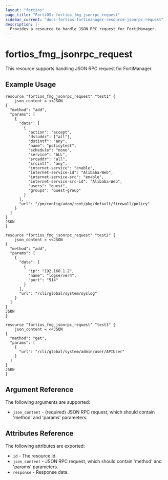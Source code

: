 ```yaml
---
layout: "fortios"
page_title: "FortiOS: fortios_fmg_jsonrpc_request"
sidebar_current: "docs-fortios-fortimanager-resource-jsonrpc-request"
description: |-
  Provides a resource to handle JSON RPC request for FortiManager.
---
```


# fortios_fmg_jsonrpc_request
This resource supports handling JSON RPC request for FortiManager.

## Example Usage
```hcl
resource "fortios_fmg_jsonrpc_request" "test1" {
	json_content = <<JSON
{
  "method": "add",
  "params": [
    {
      "data": [
        {
          "action": "accept",
          "dstaddr": ["all"],
          "dstintf": "any",
          "name": "policytest",
          "schedule": "none",
          "service": "ALL",
          "srcaddr": "all",
          "srcintf": "any",
          "internet-service": "enable",
          "internet-service-id": "Alibaba-Web",
          "internet-service-src": "enable",
          "internet-service-src-id": "Alibaba-Web",
          "users": "guest",
          "groups": "Guest-group"
        }
      ],
      "url": "/pm/config/adom/root/pkg/default/firewall/policy"
    }
  ]
}
JSON
}

resource "fortios_fmg_jsonrpc_request" "test2" {
	json_content = <<JSON
{
  "method": "add",
  "params": [
    {
      "data": [
        {
          "ip": "192.168.1.2",
          "name": "logserver4",
          "port": "514"
        }
      ],
      "url": "/cli/global/system/syslog"
    }
  ]
}
JSON
}

resource "fortios_fmg_jsonrpc_request" "test3" {
	json_content = <<JSON
{
  "method": "get",
  "params": [
    {
      "url": "/cli/global/system/admin/user/APIUser"
    }
  ]
}
JSON
}
```

## Argument Reference
The following arguments are supported:

* `json_content` - (required) JSON RPC request, which should contain 'method' and 'params' parameters.

## Attributes Reference
The following attributes are exported:

* `id` - The resource id.
* `json_content` - JSON RPC request, which should contain 'method' and 'params' parameters.
* `response` - Response data.
